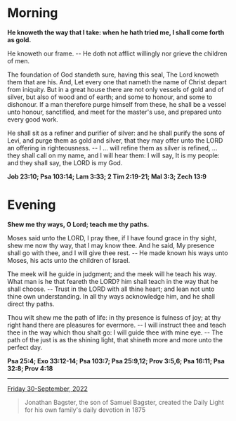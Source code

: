 # Morning

**He knoweth the way that I take: when he hath tried me, I shall come forth as gold.**
 
He knoweth our frame. -- He doth not afflict willingly nor grieve the children of men.
 
The foundation of God standeth sure, having this seal, The Lord knoweth them that are his. And, Let every one that nameth the name of Christ depart from iniquity. But in a great house there are not only vessels of gold and of silver, but also of wood and of earth; and some to honour, and some to dishonour. If a man therefore purge himself from these, he shall be a vessel unto honour, sanctified, and meet for the master's use, and prepared unto every good work.
 
He shall sit as a refiner and purifier of silver: and he shall purify the sons of Levi, and purge them as gold and silver, that they may offer unto the LORD an offering in righteousness. -- I ... will refine them as silver is refined, ... they shall call on my name, and I will hear them: I will say, It is my people: and they shall say, the LORD is my God.  

**Job 23:10; Psa 103:14; Lam 3:33; 2 Tim 2:19-21; Mal 3:3; Zech 13:9**

# Evening

**Shew me thy ways, O Lord; teach me thy paths.**
 
Moses said unto the LORD, I pray thee, if I have found grace in thy sight, shew me now thy way, that I may know thee. And he said, My presence shall go with thee, and I will give thee rest. -- He made known his ways unto Moses, his acts unto the children of Israel.
 
The meek will he guide in judgment; and the meek will he teach his way. What man is he that feareth the LORD? him shall teach in the way that he shall choose. -- Trust in the LORD with all thine heart; and lean not unto thine own understanding. In all thy ways acknowledge him, and he shall direct thy paths.
 
Thou wilt shew me the path of life: in thy presence is fulness of joy; at thy right hand there are pleasures for evermore. -- I will instruct thee and teach thee in the way which thou shalt go: I will guide thee with mine eye. -- The path of the just is as the shining light, that shineth more and more unto the perfect day.  

**Psa 25:4; Exo 33:12-14; Psa 103:7; Psa 25:9,12; Prov 3:5,6; Psa 16:11; Psa 32:8; Prov 4:18**

---

[Friday 30-September, 2022](https://t.me/s/daily_light)

> Jonathan Bagster, the son of Samuel Bagster, created the Daily Light for his own family's daily devotion in 1875

